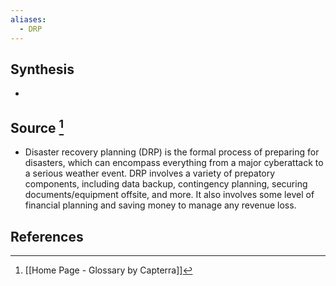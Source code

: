 ```yaml
---
aliases:
  - DRP
---
```

## Synthesis
- 
## Source [^1]
- Disaster recovery planning (DRP) is the formal process of preparing for disasters, which can encompass everything from a major cyberattack to a serious weather event. DRP involves a variety of prepatory components, including data backup, contingency planning, securing documents/equipment offsite, and more. It also involves some level of financial planning and saving money to manage any revenue loss.
## References

[^1]: [[Home Page - Glossary by Capterra]]